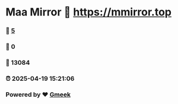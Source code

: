 # Maa Mirror :link: https://mmirror.top 
### :page_facing_up: [5](https://mmirror.top/tag.html) 
### :speech_balloon: 0 
### :hibiscus: 13084 
### :alarm_clock: 2025-04-19 15:21:06 
### Powered by :heart: [Gmeek](https://github.com/Meekdai/Gmeek)
